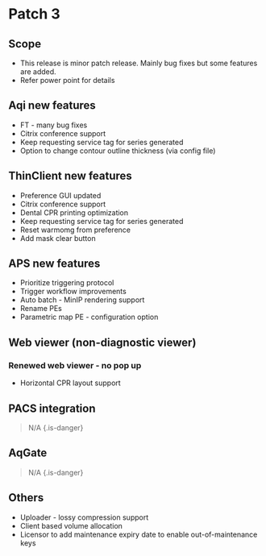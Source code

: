 <!-- TITLE: Patch 3 -->
<!-- SUBTITLE: A quick summary of Patch 3 -->

# Patch 3
## Scope
* This release is minor patch release.  Mainly bug fixes but some features are added.
* Refer power point for details

## Aqi new features
* FT - many bug fixes
* Citrix conference support
* Keep requesting service tag for series generated
* Option to change contour outline thickness (via config file)

## ThinClient new features
* Preference GUI updated
* Citrix conference support
* Dental CPR printing optimization
* Keep requesting service tag for series generated
* Reset warmomg from preference
* Add mask clear button

## APS new features
* Prioritize triggering protocol
* Trigger workflow improvements
* Auto batch - MinIP rendering support
* Rename PEs
* Parametric map PE - configuration option

## Web viewer (non-diagnostic viewer)
### Renewed web viewer - no pop up
* Horizontal CPR layout support

## PACS integration
> N/A
{.is-danger}
## AqGate
> N/A
{.is-danger}
## Others
* Uploader - lossy compression support
* Client based volume allocation
* Licensor to add maintenance expiry date to enable out-of-maintenance keys
